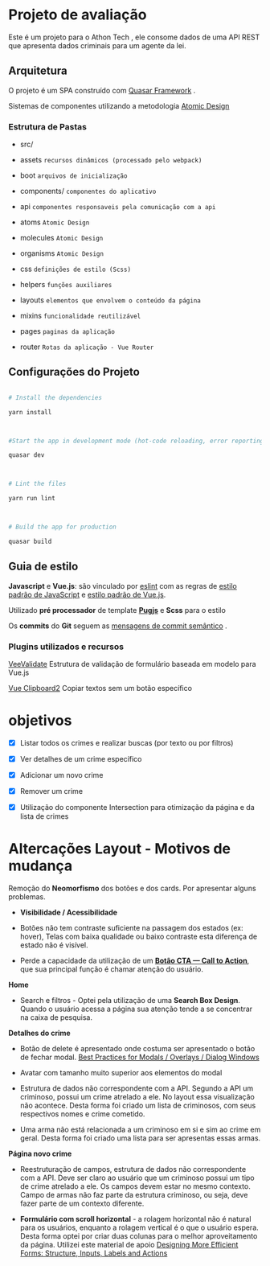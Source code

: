 
#  Projeto de avaliação



Este é um projeto para o Athon Tech , ele consome dados de uma API REST que apresenta dados criminais para um agente da lei.



##  Arquitetura



O projeto é um SPA construído com [Quasar Framework](https://quasar.dev/) .

Sistemas de componentes utilizando a metodologia [Atomic Design](https://bradfrost.com/blog/post/atomic-web-design/)



###  Estrutura de Pastas



- src/

- assets `recursos dinâmicos (processado pelo webpack)`

- boot `arquivos de inicialização`

- components/ `componentes do aplicativo`

- api `componentes responsaveis pela comunicação com a api`

- atoms `Atomic Design`

- molecules `Atomic Design`

- organisms `Atomic Design`

- css `definições de estilo (Scss)`

- helpers `funções auxiliares`

- layouts `elementos que envolvem o conteúdo da página`

- mixins `funcionalidade reutilizável`

- pages `paginas da aplicação`

- router `Rotas da aplicação - Vue Router`





##  Configurações do Projeto

```bash

# Install the dependencies

yarn install



#Start the app in development mode (hot-code reloading, error reporting, etc.)

quasar dev



# Lint the files

yarn run lint



# Build the app for production

quasar build

```


##  Guia de estilo



**Javascript** e **Vue.js**: são vinculado por [eslint](https://eslint.org/docs/user-guide/getting-started) com as regras de [estilo padrão de JavaScript](https://standardjs.com/) e [estilo padrão de Vue.js](https://github.com/vuejs/eslint-plugin-vue#priority-a-essential-error-prevention).

Utilizado **pré processador** de template **[Pugjs](https://github.com/pugjs/pug)** e **Scss** para o estilo

Os **commits** do **Git** seguem as [mensagens de commit semântico](https://gist.github.com/joshbuchea/6f47e86d2510bce28f8e7f42ae84c716) .



###  Plugins utilizados e recursos

[VeeValidate](https://vee-validate.logaretm.com/v3) Estrutura de validação de formulário baseada em modelo para Vue.js

[Vue Clipboard2](https://github.com/Inndy/vue-clipboard2#readme) Copiar textos sem um botão específico



#  objetivos



- [x] Listar todos os crimes e realizar buscas (por texto ou por filtros)

- [x] Ver detalhes de um crime específico

- [x] Adicionar um novo crime

- [x] Remover um crime

- [x] Utilização do componente Intersection para otimização da página e da lista de crimes



#  Altercações Layout - Motivos de mudança



Remoção do **Neomorfismo** dos botões e dos cards. Por apresentar alguns problemas.

- **Visibilidade / Acessibilidade**

- Botões não tem contraste suficiente na passagem dos estados (ex: hover), Telas com baixa qualidade ou baixo contraste esta diferença de estado não é visível.

- Perde a capacidade da utilização de um **[Botão CTA — Call to Action](https://medium.com/tableless/botoes-em-ui-design-e8e8a7473747)**, que sua principal função é chamar atenção do usuário.

**Home**
- Search e filtros - Optei pela utilização de uma **Search Box Design**. Quando o usuário acessa a página sua atenção tende a se concentrar na caixa de pesquisa.

**Detalhes do crime**

- Botão de delete é apresentado onde costuma ser apresentado o botão de fechar modal. [Best Practices for Modals / Overlays / Dialog Windows](https://uxplanet.org/best-practices-for-modals-overlays-dialog-windows-c00c66cddd8c)

- Avatar com tamanho muito superior aos elementos do modal

- Estrutura de dados não correspondente com a API. Segundo a API um criminoso, possui um crime atrelado a ele. No layout essa visualização não acontece. Desta forma foi criado um lista de criminosos, com seus respectivos nomes e crime cometido.

 - Uma arma não está relacionada a um criminoso em si e sim ao crime em geral. Desta forma foi criado uma lista para ser apresentas essas armas.



**Página novo crime**

- Reestruturação de campos, estrutura de dados não correspondente com a API. Deve ser claro ao usuário que um criminoso possui um tipo de crime atrelado a ele. Os campos devem estar no mesmo contexto. Campo de armas não faz parte da estrutura criminoso, ou seja, deve fazer parte de um contexto diferente.

- **Formulário com scroll horizontal** - a rolagem horizontal não é natural para os usuários, enquanto a rolagem vertical é o que o usuário espera. Desta forma optei por criar duas colunas para o melhor aproveitamento da página. Utilizei este material de apoio [Designing More Efficient Forms: Structure, Inputs, Labels and Actions](https://uxplanet.org/designing-more-efficient-forms-structure-inputs-labels-and-actions-e3a47007114f)